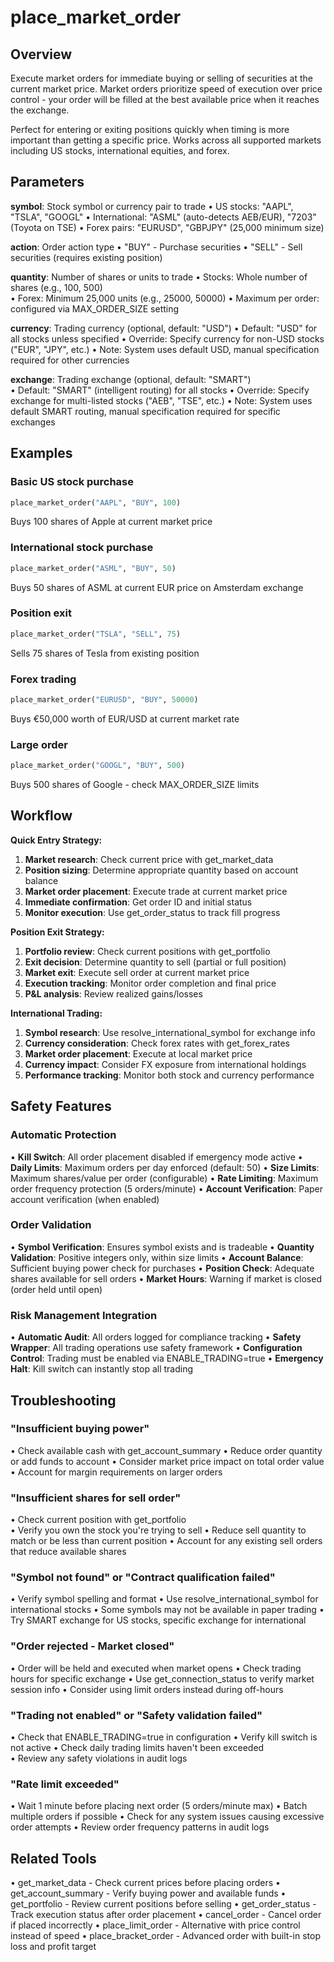 # place_market_order

## Overview
Execute market orders for immediate buying or selling of securities at the current market price. 
Market orders prioritize speed of execution over price control - your order will be filled at the best available price when it reaches the exchange.

Perfect for entering or exiting positions quickly when timing is more important than getting a specific price. 
Works across all supported markets including US stocks, international equities, and forex.

## Parameters

**symbol**: Stock symbol or currency pair to trade
• US stocks: "AAPL", "TSLA", "GOOGL"
• International: "ASML" (auto-detects AEB/EUR), "7203" (Toyota on TSE)
• Forex pairs: "EURUSD", "GBPJPY" (25,000 minimum size)

**action**: Order action type
• "BUY" - Purchase securities
• "SELL" - Sell securities (requires existing position)

**quantity**: Number of shares or units to trade
• Stocks: Whole number of shares (e.g., 100, 500)  
• Forex: Minimum 25,000 units (e.g., 25000, 50000)
• Maximum per order: configured via MAX_ORDER_SIZE setting

**currency**: Trading currency (optional, default: "USD")
• Default: "USD" for all stocks unless specified
• Override: Specify currency for non-USD stocks ("EUR", "JPY", etc.)
• Note: System uses default USD, manual specification required for other currencies

**exchange**: Trading exchange (optional, default: "SMART")  
• Default: "SMART" (intelligent routing) for all stocks
• Override: Specify exchange for multi-listed stocks ("AEB", "TSE", etc.)
• Note: System uses default SMART routing, manual specification required for specific exchanges

## Examples

### Basic US stock purchase
```python
place_market_order("AAPL", "BUY", 100)
```
Buys 100 shares of Apple at current market price

### International stock purchase
```python
place_market_order("ASML", "BUY", 50)
```
Buys 50 shares of ASML at current EUR price on Amsterdam exchange

### Position exit
```python  
place_market_order("TSLA", "SELL", 75)
```
Sells 75 shares of Tesla from existing position

### Forex trading
```python
place_market_order("EURUSD", "BUY", 50000)
```
Buys €50,000 worth of EUR/USD at current market rate

### Large order
```python
place_market_order("GOOGL", "BUY", 500)
```
Buys 500 shares of Google - check MAX_ORDER_SIZE limits

## Workflow

**Quick Entry Strategy:**
1. **Market research**: Check current price with get_market_data
2. **Position sizing**: Determine appropriate quantity based on account balance
3. **Market order placement**: Execute trade at current market price
4. **Immediate confirmation**: Get order ID and initial status
5. **Monitor execution**: Use get_order_status to track fill progress

**Position Exit Strategy:**
1. **Portfolio review**: Check current positions with get_portfolio
2. **Exit decision**: Determine quantity to sell (partial or full position)
3. **Market exit**: Execute sell order at current market price
4. **Execution tracking**: Monitor order completion and final price
5. **P&L analysis**: Review realized gains/losses

**International Trading:**
1. **Symbol research**: Use resolve_international_symbol for exchange info
2. **Currency consideration**: Check forex rates with get_forex_rates
3. **Market order placement**: Execute at local market price
4. **Currency impact**: Consider FX exposure from international holdings
5. **Performance tracking**: Monitor both stock and currency performance

## Safety Features

### Automatic Protection
• **Kill Switch**: All order placement disabled if emergency mode active
• **Daily Limits**: Maximum orders per day enforced (default: 50)
• **Size Limits**: Maximum shares/value per order (configurable)
• **Rate Limiting**: Maximum order frequency protection (5 orders/minute)
• **Account Verification**: Paper account verification (when enabled)

### Order Validation
• **Symbol Verification**: Ensures symbol exists and is tradeable
• **Quantity Validation**: Positive integers only, within size limits
• **Account Balance**: Sufficient buying power check for purchases
• **Position Check**: Adequate shares available for sell orders
• **Market Hours**: Warning if market is closed (order held until open)

### Risk Management Integration
• **Automatic Audit**: All orders logged for compliance tracking
• **Safety Wrapper**: All trading operations use safety framework
• **Configuration Control**: Trading must be enabled via ENABLE_TRADING=true
• **Emergency Halt**: Kill switch can instantly stop all trading

## Troubleshooting

### "Insufficient buying power" 
• Check available cash with get_account_summary
• Reduce order quantity or add funds to account
• Consider market price impact on total order value
• Account for margin requirements on larger orders

### "Insufficient shares for sell order"
• Check current position with get_portfolio  
• Verify you own the stock you're trying to sell
• Reduce sell quantity to match or be less than current position
• Account for any existing sell orders that reduce available shares

### "Symbol not found" or "Contract qualification failed"
• Verify symbol spelling and format
• Use resolve_international_symbol for international stocks
• Some symbols may not be available in paper trading
• Try SMART exchange for US stocks, specific exchange for international

### "Order rejected - Market closed"
• Order will be held and executed when market opens
• Check trading hours for specific exchange
• Use get_connection_status to verify market session info
• Consider using limit orders instead during off-hours

### "Trading not enabled" or "Safety validation failed"
• Check that ENABLE_TRADING=true in configuration
• Verify kill switch is not active
• Check daily trading limits haven't been exceeded  
• Review any safety violations in audit logs

### "Rate limit exceeded"
• Wait 1 minute before placing next order (5 orders/minute max)
• Batch multiple orders if possible
• Check for any system issues causing excessive order attempts
• Review order frequency patterns in audit logs

## Related Tools
• get_market_data - Check current prices before placing orders
• get_account_summary - Verify buying power and available funds
• get_portfolio - Review current positions before selling
• get_order_status - Track execution status after order placement
• cancel_order - Cancel order if placed incorrectly
• place_limit_order - Alternative with price control instead of speed
• place_bracket_order - Advanced order with built-in stop loss and profit target
